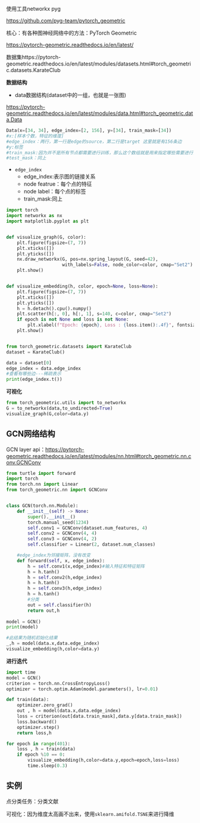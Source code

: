 使用工具networkx   pyg

https://github.com/pyg-team/pytorch_geometric

核心：有各种图神经网络中的方法：PyTorch Geometric

https://pytorch-geometric.readthedocs.io/en/latest/

数据集https://pytorch-geometric.readthedocs.io/en/latest/modules/datasets.html#torch_geometric.datasets.KarateClub

**数据结构**

- data数据结构(dataset中的一组，也就是一张图)

https://pytorch-geometric.readthedocs.io/en/latest/modules/data.html#torch_geometric.data.Data

```python
Data(x=[34, 34], edge_index=[2, 156], y=[34], train_mask=[34])
#x:[样本个数，特征的维度]
#edge_index：两行，第一行是edge的source，第二行是target 这里就是有156条边
#y:标签
#train_mask:因为并不是所有节点都需要进行训练，那么这个数组就是用来指定哪些需要进行训练哪些不需要
#test_mask：同上
```

- `edge_index`
  - edge_index:表示图的链接关系
  - node featrue：每个点的特征
  - node label：每个点的标签
  - train_mask:同上

```python
import torch
import networkx as nx
import matplotlib.pyplot as plt


def visualize_graph(G, color):
    plt.figure(figsize=(7, 7))
    plt.xticks([])
    plt.yticks([])
    nx.draw_networkx(G, pos=nx.spring_layout(G, seed=42),
                     with_labels=False, node_color=color, cmap="Set2")
    plt.show()


def visualize_embedding(h, color, epoch=None, loss=None):
    plt.figure(figsize=(7, 7))
    plt.xticks([])
    plt.yticks([])
    h = h.detach().cpu().numpy()
    plt.scatter(h[:, 0], h[:, 1], s=140, c=color, cmap="Set2")
    if epoch is not None and loss is not None:
        plt.xlabel(f"Epoch: {epoch}, Loss : {loss.item():.4f}", fontsize=16)
    plt.show()


from torch_geometric.datasets import KarateClub
dataset = KarateClub()

data = dataset[0]
edge_index = data.edge_index
#查看有哪些边---稀疏表示
print(edge_index.t())
```

**可视化**

```python
from torch_geometric.utils import to_networkx
G = to_networkx(data,to_undirected=True)
visualize_graph(G,color=data.y)
```

## GCN网络结构

GCN layer api：https://pytorch-geometric.readthedocs.io/en/latest/modules/nn.html#torch_geometric.nn.conv.GCNConv

```python
from turtle import forward
import torch
from torch.nn import Linear
from torch_geometric.nn import GCNConv


class GCN(torch.nn.Module):
    def __init__(self) -> None:
        super().__init__()
        torch.manual_seed(1234)
        self.conv1 = GCNConv(dataset.num_features, 4)
        self.conv2 = GCNConv(4, 4)
        self.conv3 = GCNConv(4, 2)
        self.classifier = Linear(2, dataset.num_classes)

    #edge_index为邻接矩阵，没有改变
    def forward(self, x, edge_index):
        h = self.conv1(x,edge_index)#输入特征和特征矩阵
        h = h.tanh()
        h = self.conv2(h,edge_index)
        h = h.tanh()
        h = self.conv3(h,edge_index)
        h = h.tanh()
        #分类
        out = self.classifier(h)
        return out,h
    
model = GCN()
print(model)

#此结果为随机初始化结果
_,h = model(data.x,data.edge_index)
visualize_embedding(h,color=data.y)
```

**进行迭代**

```python
import time
model = GCN()
criterion = torch.nn.CrossEntropyLoss()
optimizer = torch.optim.Adam(model.parameters(), lr=0.01)

def train(data):
    optimizer.zero_grad()
    out , h = model(data.x,data.edge_index)
    loss = criterion(out[data.train_mask],data.y[data.train_mask])
    loss.backward()
    optimizer.step()
    return loss,h

for epoch in range(401):
    loss , h = train(data)
    if epoch %10 == 0:
        visualize_embedding(h,color=data.y,epoch=epoch,loss=loss)
        time.sleep(0.3)
```

## 实例

点分类任务：分类文献

可视化：因为维度太高画不出来，使用`sklearn.amifold.TSNE`来进行降维


